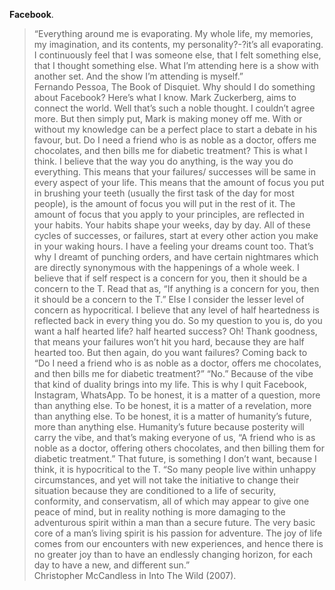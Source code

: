 **Facebook**.  
> “Everything around me is evaporating. My whole life, my memories, my imagination, and its contents, my personality?-?it’s all evaporating. I continuously feel that I was someone else, that I felt something else, that I thought something else. What I’m attending here is a show with another set. And the show I’m attending is myself.”  
> Fernando Pessoa, The Book of Disquiet.
Why should I do something about Facebook?
Here’s what I know.
Mark Zuckerberg, aims to connect the world. Well that’s such a noble thought. I couldn’t agree more. But then simply put, Mark is making money off me. With or without my knowledge can be a perfect place to start a debate in his favour, but. Do I need a friend who is as noble as a doctor, offers me chocolates, and then bills me for diabetic treatment?
This is what I think.
I believe that the way you do anything, is the way you do everything. This means that your failures/ successes will be same in every aspect of your life. This means that the amount of focus you put in brushing your teeth (usually the first task of the day for most people), is the amount of focus you will put in the rest of it. The amount of focus that you apply to your principles, are reflected in your habits. Your habits shape your weeks, day by day. All of these cycles of successes, or failures, start at every other action you make in your waking hours. I have a feeling your dreams count too. That’s why I dreamt of punching orders, and have certain nightmares which are directly synonymous with the happenings of a whole week. I believe that if self respect is a concern for you, then it should be a concern to the T. Read that as, “If anything is a concern for you, then it should be a concern to the T.”
Else I consider the lesser level of concern as hypocritical. I believe that any level of half heartedness is reflected back in every thing you do. So my question to you is, do you want a half hearted life? half hearted success? Oh! Thank goodness, that means your failures won’t hit you hard, because they are half hearted too. But then again, do you want failures? Coming back to “Do I need a friend who is as noble as a doctor, offers me chocolates, and then bills me for diabetic treatment?”
“No.”
Because of the vibe that kind of duality brings into my life. This is why I quit Facebook, Instagram, WhatsApp. To be honest, it is a matter of a question, more than anything else. To be honest, it is a matter of a revelation, more than anything else. To be honest, it is a matter of humanity’s future, more than anything else. Humanity’s future because posterity will carry the vibe, and that’s making everyone of us, “A friend who is as noble as a doctor, offering others chocolates, and then billing them for diabetic treatment.” That future, is something I don’t want, because I think, it is hypocritical to the T.
> “So many people live within unhappy circumstances, and yet will not take the initiative to change their situation because they are conditioned to a life of security, conformity, and conservatism, all of which may appear to give one peace of mind, but in reality nothing is more damaging to the adventurous spirit within a man than a secure future. The very basic core of a man’s living spirit is his passion for adventure. The joy of life comes from our encounters with new experiences, and hence there is no greater joy than to have an endlessly changing horizon, for each day to have a new, and different sun.”  
> Christopher McCandless in Into The Wild (2007).
